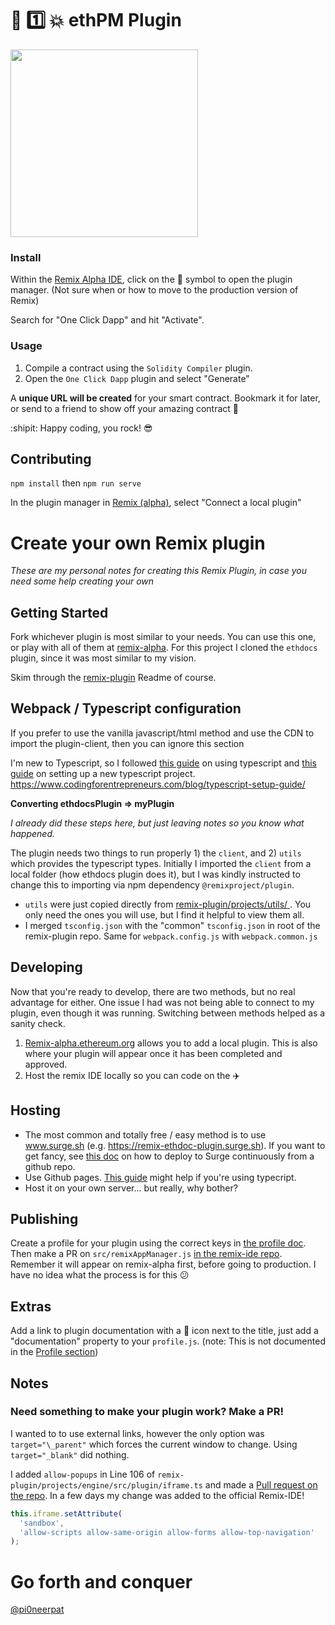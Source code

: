 # :repeat: :one: :collision: ethPM Plugin


<img width=300 alignText="center" src="./resources/screenshot-plugin.png"/>

### Install

Within the [Remix Alpha IDE](https://remix-alpha.ethereum.org), click on the :electric_plug: symbol to open the plugin manager. (Not sure when or how to move to the production version of Remix)

Search for "One Click Dapp" and hit "Activate".

### Usage

1. Compile a contract using the `Solidity Compiler` plugin.
2. Open the `One Click Dapp` plugin and select "Generate"

A **unique URL will be created** for your smart contract. Bookmark it for later, or send to a friend to show off your amazing contract :tada:

:shipit: Happy coding, you rock! :sunglasses:

## Contributing

`npm install` then `npm run serve`

In the plugin manager in [Remix (alpha)](http://remix-alpha.ethereum.org), select "Connect a local plugin"

# Create your own Remix plugin

_These are my personal notes for creating this Remix Plugin, in case you need some help creating your own_

## Getting Started

Fork whichever plugin is most similar to your needs. You can use this one, or play with all of them at [remix-alpha](https://remix-alpha.ethereum.org). For this project I cloned the `ethdocs` plugin, since it was most similar to my vision.

Skim through the [remix-plugin](https://github.com/ethereum/remix-plugin) Readme of course.

## Webpack / Typescript configuration

If you prefer to use the vanilla javascript/html method and use the CDN to import the plugin-client, then you can ignore this section

I'm new to Typescript, so I followed [this guide](https://alligator.io/typescript/new-project/) on using typescript and [this guide](https://github.com/BrianDGLS/express-ts) on setting up a new typescript project. https://www.codingforentrepreneurs.com/blog/typescript-setup-guide/

**Converting ethdocsPlugin => myPlugin**

*I already did these steps here, but just leaving notes so you know what happened.*

The plugin needs two things to run properly 1) the `client`, and 2) `utils` which provides the typescript types. Initially I imported the `client` from a local folder (how ethdocs plugin does it), but I was kindly instructed to change this to importing via npm dependency `@remixproject/plugin`.

- `utils` were just copied directly from [remix-plugin/projects/utils/
](https://github.com/ethereum/remix-plugin/tree/master/projects/utils). You only need the ones you will use, but I find it helpful to view them all.
- I merged `tsconfig.json` with the "common" `tsconfig.json` in root of the remix-plugin repo. Same for `webpack.config.js` with `webpack.common.js`

## Developing

Now that you're ready to develop, there are two methods, but no real advantage for either. One issue I had was not being able to connect to my plugin, even though it was running. Switching between methods helped as a sanity check.

1. [Remix-alpha.ethereum.org](https://Remix-alpha.ethereum.org) allows you to add a local plugin. This is also where your plugin will appear once it has been completed and approved.
2. Host the remix IDE locally so you can code on the :airplane:

## Hosting

- The most common and totally free / easy method is to use www.surge.sh (e.g. https://remix-ethdoc-plugin.surge.sh). If you want to get fancy, see [this doc](https://surge.sh/help/deploying-continuously-using-git-hooks) on how to deploy to Surge continuously from a github repo.
- Use Github pages. [This guide](https://zubialevich.blogspot.com/2018/09/how-to-build-typescript-github-pages-app.html) might help if you're using typecript.
- Host it on your own server... but really, why bother?

## Publishing

Create a profile for your plugin using the correct keys in [the profile doc](https://github.com/ethereum/remix-plugin/blob/master/doc/deploy/profile.md). Then make a PR on `src/remixAppManager.js` [in the remix-ide repo](https://github.com/ethereum/remix-ide/blob/8d3a09f9b19060509d2789ced8e8d5ee6c9f6e9f/src/remixAppManager.js). Remember it will appear on remix-alpha first, before going to production. I have no idea what the process is for this :confused:

## Extras

Add a link to plugin documentation with a :book: icon next to the title, just add a "documentation" property to your `profile.js`. (note: This is not documented in the [Profile section](https://github.com/ethereum/remix-plugin/blob/master/doc/deploy/profile.md))

## Notes

### Need something to make your plugin work? Make a PR!

I wanted to to use external links, however the only option was `target="\_parent"` which forces the current window to change. Using `target="_blank"` did nothing.

I added `allow-popups` in Line 106 of `remix-plugin/projects/engine/src/plugin/iframe.ts` and made a [Pull request on the repo](https://github.com/ethereum/remix-plugin/pull/120). In a few days my change was added to the official Remix-IDE!

```js
this.iframe.setAttribute(
  'sandbox',
  'allow-scripts allow-same-origin allow-forms allow-top-navigation'
);
```

# Go forth and conquer

[@pi0neerpat](https://twitter.com/pi0neerpat)
